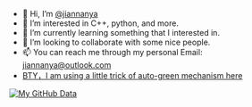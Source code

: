 - 👋 Hi, I’m [@jiannanya](https://github.com/jiannanya)
- 👀 I’m interested in C++, python, and more.
- 🌱 I’m currently learning something that I interested in.
- 💞️ I’m looking to collaborate with some nice people.
- 📫 You can reach me through my personal Email: jiannanya@outlook.com
- [BTY，I am using a little trick of auto-green mechanism here](https://github.com/jiannanya/auto-green)

[![My GitHub Data](https://github-readme-stats.vercel.app/api?username=jiannanya&show_icons=true&theme=graywhite)]()

<!---
jiannanya/jiannanya is a ✨ special ✨ repository because its `README.md` (this file) appears on your GitHub profile.
You can click the Preview link to take a look at your changes.
--->
